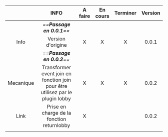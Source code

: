 
|           |                                      INFO                                      | A faire | En cours | Terminer | Version |
| :-------: | :----------------------------------------------------------------------------: | :-----: | :------: | :------: | :-----: |
|           |                           *==**Passage en 0.0.1**==*                           |         |          |          |         |
|   Info    |                               Version d'origine                                |    X    |    X     |    X     |  0.0.1  |
|           |                           *==**Passage en 0.0.2**==*                           |         |          |          |         |
| Mecanique | Transformer event join en fonction join pour être utilisez par le plugin lobby |    X    |    X     |    X     |  0.0.2  |
|   Link    |                   Prise en charge de la fonction returnlobby                   |    X    |          |          |  0.0.2  |
|           |                                                                                |         |          |          |         |

